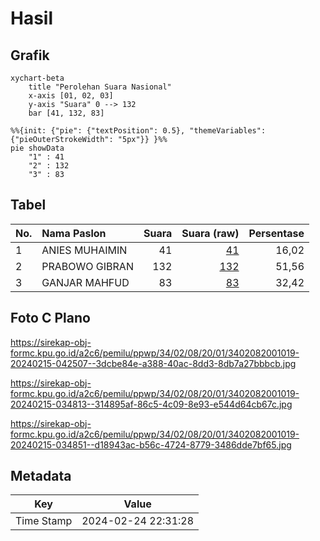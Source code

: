 # Hasil

## Grafik

```mermaid
xychart-beta
    title "Perolehan Suara Nasional"
    x-axis [01, 02, 03]
    y-axis "Suara" 0 --> 132
    bar [41, 132, 83]
```

```mermaid
%%{init: {"pie": {"textPosition": 0.5}, "themeVariables": {"pieOuterStrokeWidth": "5px"}} }%%
pie showData
    "1" : 41
    "2" : 132
    "3" : 83
```

## Tabel

| No. | Nama Paslon    | Suara | Suara (raw) | Persentase |
|:--- |:-------------- | -----:| -----------:| ----------:|
| 1   | ANIES MUHAIMIN | 41    | [41][p-1]   | 16,02      |
| 2   | PRABOWO GIBRAN | 132   | [132][p-2]  | 51,56      |
| 3   | GANJAR MAHFUD  | 83    | [83][p-3]   | 32,42      |


[p-1]: https://github.com/gigit-pemilu/pemilu-2024/blob/main/pilpres/hitung-suara/sub/34-di-yogyakarta/sub/02-bantul/sub/08-bantul/sub/2001-palbapang/sub/019-tps/sub/paslon-1.txt
[p-2]: https://github.com/gigit-pemilu/pemilu-2024/blob/main/pilpres/hitung-suara/sub/34-di-yogyakarta/sub/02-bantul/sub/08-bantul/sub/2001-palbapang/sub/019-tps/sub/paslon-2.txt
[p-3]: https://github.com/gigit-pemilu/pemilu-2024/blob/main/pilpres/hitung-suara/sub/34-di-yogyakarta/sub/02-bantul/sub/08-bantul/sub/2001-palbapang/sub/019-tps/sub/paslon-3.txt

## Foto C Plano

https://sirekap-obj-formc.kpu.go.id/a2c6/pemilu/ppwp/34/02/08/20/01/3402082001019-20240215-042507--3dcbe84e-a388-40ac-8dd3-8db7a27bbbcb.jpg

https://sirekap-obj-formc.kpu.go.id/a2c6/pemilu/ppwp/34/02/08/20/01/3402082001019-20240215-034813--314895af-86c5-4c09-8e93-e544d64cb67c.jpg

https://sirekap-obj-formc.kpu.go.id/a2c6/pemilu/ppwp/34/02/08/20/01/3402082001019-20240215-034851--d18943ac-b56c-4724-8779-3486dde7bf65.jpg


## Metadata

| Key        | Value               |
| ---------- | ------------------- |
| Time Stamp | 2024-02-24 22:31:28 |



